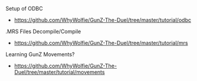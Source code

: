 Setup of ODBC
- https://github.com/WhyWolfie/GunZ-The-Duel/tree/master/tutorial/odbc

.MRS Files Decompile/Compile
- https://github.com/WhyWolfie/GunZ-The-Duel/tree/master/tutorial/mrs

Learning GunZ Movements?
- https://github.com/WhyWolfie/GunZ-The-Duel/tree/master/tutorial/movements
